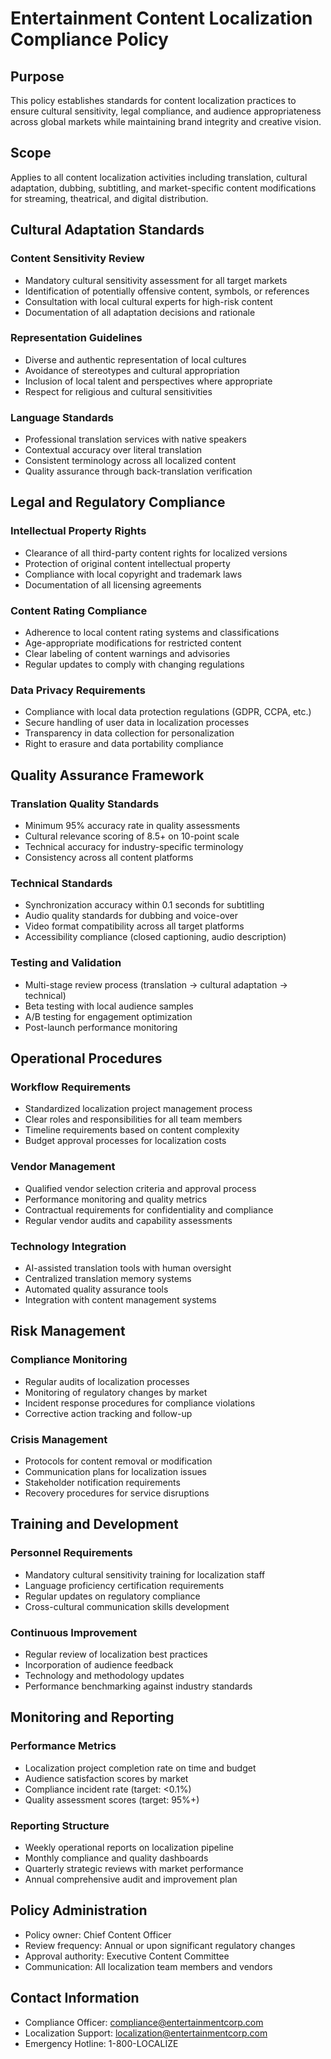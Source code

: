 # Entertainment Content Localization Compliance Policy

## Purpose
This policy establishes standards for content localization practices to ensure cultural sensitivity, legal compliance, and audience appropriateness across global markets while maintaining brand integrity and creative vision.

## Scope
Applies to all content localization activities including translation, cultural adaptation, dubbing, subtitling, and market-specific content modifications for streaming, theatrical, and digital distribution.

## Cultural Adaptation Standards

### Content Sensitivity Review
- Mandatory cultural sensitivity assessment for all target markets
- Identification of potentially offensive content, symbols, or references
- Consultation with local cultural experts for high-risk content
- Documentation of all adaptation decisions and rationale

### Representation Guidelines
- Diverse and authentic representation of local cultures
- Avoidance of stereotypes and cultural appropriation
- Inclusion of local talent and perspectives where appropriate
- Respect for religious and cultural sensitivities

### Language Standards
- Professional translation services with native speakers
- Contextual accuracy over literal translation
- Consistent terminology across all localized content
- Quality assurance through back-translation verification

## Legal and Regulatory Compliance

### Intellectual Property Rights
- Clearance of all third-party content rights for localized versions
- Protection of original content intellectual property
- Compliance with local copyright and trademark laws
- Documentation of all licensing agreements

### Content Rating Compliance
- Adherence to local content rating systems and classifications
- Age-appropriate modifications for restricted content
- Clear labeling of content warnings and advisories
- Regular updates to comply with changing regulations

### Data Privacy Requirements
- Compliance with local data protection regulations (GDPR, CCPA, etc.)
- Secure handling of user data in localization processes
- Transparency in data collection for personalization
- Right to erasure and data portability compliance

## Quality Assurance Framework

### Translation Quality Standards
- Minimum 95% accuracy rate in quality assessments
- Cultural relevance scoring of 8.5+ on 10-point scale
- Technical accuracy for industry-specific terminology
- Consistency across all content platforms

### Technical Standards
- Synchronization accuracy within 0.1 seconds for subtitling
- Audio quality standards for dubbing and voice-over
- Video format compatibility across all target platforms
- Accessibility compliance (closed captioning, audio description)

### Testing and Validation
- Multi-stage review process (translation → cultural adaptation → technical)
- Beta testing with local audience samples
- A/B testing for engagement optimization
- Post-launch performance monitoring

## Operational Procedures

### Workflow Requirements
- Standardized localization project management process
- Clear roles and responsibilities for all team members
- Timeline requirements based on content complexity
- Budget approval processes for localization costs

### Vendor Management
- Qualified vendor selection criteria and approval process
- Performance monitoring and quality metrics
- Contractual requirements for confidentiality and compliance
- Regular vendor audits and capability assessments

### Technology Integration
- AI-assisted translation tools with human oversight
- Centralized translation memory systems
- Automated quality assurance tools
- Integration with content management systems

## Risk Management

### Compliance Monitoring
- Regular audits of localization processes
- Monitoring of regulatory changes by market
- Incident response procedures for compliance violations
- Corrective action tracking and follow-up

### Crisis Management
- Protocols for content removal or modification
- Communication plans for localization issues
- Stakeholder notification requirements
- Recovery procedures for service disruptions

## Training and Development

### Personnel Requirements
- Mandatory cultural sensitivity training for localization staff
- Language proficiency certification requirements
- Regular updates on regulatory compliance
- Cross-cultural communication skills development

### Continuous Improvement
- Regular review of localization best practices
- Incorporation of audience feedback
- Technology and methodology updates
- Performance benchmarking against industry standards

## Monitoring and Reporting

### Performance Metrics
- Localization project completion rate on time and budget
- Audience satisfaction scores by market
- Compliance incident rate (target: <0.1%)
- Quality assessment scores (target: 95%+)

### Reporting Structure
- Weekly operational reports on localization pipeline
- Monthly compliance and quality dashboards
- Quarterly strategic reviews with market performance
- Annual comprehensive audit and improvement plan

## Policy Administration
- Policy owner: Chief Content Officer
- Review frequency: Annual or upon significant regulatory changes
- Approval authority: Executive Content Committee
- Communication: All localization team members and vendors

## Contact Information
- Compliance Officer: compliance@entertainmentcorp.com
- Localization Support: localization@entertainmentcorp.com
- Emergency Hotline: 1-800-LOCALIZE
